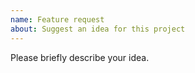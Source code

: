 ```yaml
---
name: Feature request
about: Suggest an idea for this project
---
```

  
Please briefly describe your idea.
